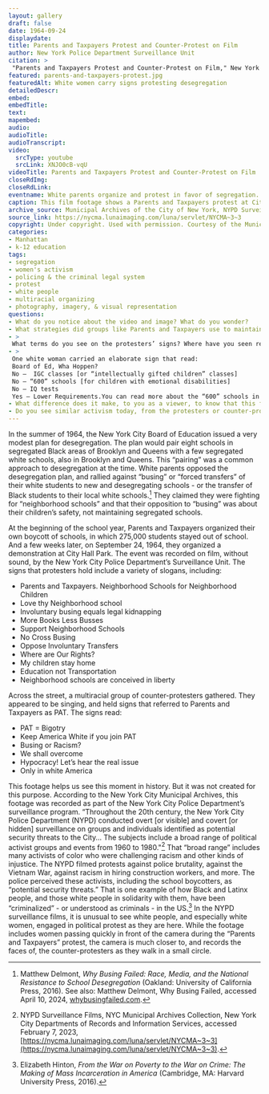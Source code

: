 ```yaml
--- 
layout: gallery
draft: false
date: 1964-09-24
displaydate: 
title: Parents and Taxpayers Protest and Counter-Protest on Film
author: New York Police Department Surveillance Unit
citation: >
 "Parents and Taxpayers Protest and Counter-Protest on Film," New York Police Department Surveillance Unit, in New York City Civil Rights History Project, Accessed: [Month Day, Year], https://nyccivilrightshistory.org/gallery/parents-and-taxpayers-protest.
featured: parents-and-taxpayers-protest.jpg
featuredAlt: White women carry signs protesting desegregation
detailedDescr: 
embed: 
embedTitle: 
text: 
mapembed: 
audio: 
audioTitle: 
audioTranscript: 
video: 
  srcType: youtube
  srcLink: XNJO0cB-vqU
videoTitle: Parents and Taxpayers Protest and Counter-Protest on Film
closeRdImg: 
closeRdLink: 
eventname: White parents organize and protest in favor of segregation.
caption: This film footage shows a Parents and Taxpayers protest at City Hall Park against desegregation, and a counter-protest across the street.
archive_source: Municipal Archives of the City of New York, NYPD Surveillance Films
source_link: https://nycma.lunaimaging.com/luna/servlet/NYCMA~3~3
copyright: Under copyright. Used with permission. Courtesy of the Municipal Archives, City of New York
categories: 
- Manhattan
- k-12 education
tags: 
- segregation
- women's activism
- policing & the criminal legal system
- protest
- white people
- multiracial organizing
- photography, imagery, & visual representation
questions:
- What do you notice about the video and image? What do you wonder?
- What strategies did groups like Parents and Taxpayers use to maintain segregation?
- >
 What terms do you see on the protesters’ signs? Where have you seen references to “neighborhood schools” in other documents? What did it mean to talk about “neighborhood schools” when many neighborhoods were racially segregated through policies like redlining? 
- >
 One white woman carried an elaborate sign that read: 
 Board of Ed, Wha Hoppen?
 No –  IGC classes [or “intellectually gifted children” classes]
 No – “600” schools [for children with emotional disabilities]
 No – IQ tests
 Yes – Lower Requirements.You can read more about the “600” schools in [The Less-Known 1965 Boycott](https://nyccivilrightshistory.org/teaching-collections/boycotting-ny-schools/1965-boycott). What did this protester think linked gifted classes, separate “600” schools, and IQ tests? Why did a PAT member seem to support these, while claiming the Board of Education has “lower requirements”?
- What difference does it make, to you as a viewer, to know that this footage was recorded by the New York Police Department? Why do you think it was recorded? How does that affect what we can learn from it? How do you think the participating students and adults would have felt, if they knew they were being recorded by the police? 
- Do you see similar activism today, from the protesters or counter-protesters? Why or why not? 
--- 
```


In the summer of 1964, the New York City Board of Education issued a very modest plan for desegregation. The plan would pair eight schools in segregated Black areas of Brooklyn and Queens with a few segregated white schools, also in Brooklyn and Queens. This “pairing” was a common approach to desegregation at the time. White parents opposed the desegregation plan, and rallied against “busing” or “forced transfers” of their white students to new and desegregating schools - or the transfer of Black students to their local white schools.[^1] They claimed they were fighting for “neighborhood schools” and that their opposition to “busing” was about their children’s safety, not maintaining segregated schools.

At the beginning of the school year, Parents and Taxpayers organized their own boycott of schools, in which 275,000 students stayed out of school. And a few weeks later, on September 24, 1964, they organized a demonstration at City Hall Park. The event was recorded on film, without sound, by the New York City Police Department’s Surveillance Unit.
The signs that protesters hold include a variety of slogans, including:

* Parents and Taxpayers. Neighborhood Schools for Neighborhood Children
* Love thy Neighborhood school
* Involuntary busing equals legal kidnapping
* More Books Less Busses
* Support Neighborhood Schools
* No Cross Busing
* Oppose Involuntary Transfers
* Where are Our Rights?
* My children stay home
* Education not Transportation
* Neighborhood schools are conceived in liberty

Across the street, a multiracial group of counter-protesters gathered. They appeared to be singing, and held signs that referred to Parents and Taxpayers as PAT. The signs read:  

* PAT = Bigotry
* Keep America White if you join PAT
* Busing or Racism?
* We shall overcome
* Hypocracy! Let’s hear the real issue
* Only in white America

This footage helps us see this moment in history. But it was not created for this purpose. According to the New York City Municipal Archives, this footage was recorded as part of the New York City Police Department’s surveillance program. “Throughout the 20th century, the New York City Police Department (NYPD) conducted overt [or visible] and covert [or hidden]  surveillance on groups and individuals identified as potential security threats to the City… The subjects include a broad range of political activist groups and events from 1960 to 1980."[^2] That “broad range” includes many activists of color who were challenging racism and other kinds of injustice. The NYPD filmed protests against police brutality, against the Vietnam War, against racism in hiring construction workers, and more. The police perceived these activists, including the school boycotters, as “potential security threats.” That is one example of how Black and Latinx people, and those white people in solidarity with them, have been “criminalized” - or understood as criminals - in the US.[^3] In the NYPD surveillance films, it is unusual to see white people, and especially white women, engaged in political protest as they are here. While the footage includes women passing quickly in front of the camera during the “Parents and Taxpayers” protest, the camera is much closer to, and records the faces of, the counter-protesters as they walk in a small circle.

[^1]: Matthew Delmont, *Why Busing Failed: Race, Media, and the National Resistance to School Desegregation* (Oakland: University of California Press, 2016). See also: Matthew Delmont, Why Busing Failed, accessed April 10, 2024, [whybusingfailed.com](https://whybusingfailed.com).

[^2]: NYPD Surveillance Films, NYC Municipal Archives Collection, New York City Departments of Records and Information Services, accessed February 7, 2023, [https://nycma.lunaimaging.com/luna/servlet/NYCMA~3~3](https://nycma.lunaimaging.com/luna/servlet/NYCMA~3~3).

[^3]: Elizabeth Hinton, *From the War on Poverty to the War on Crime: The Making of Mass Incarceration in America* (Cambridge, MA: Harvard University Press, 2016).
